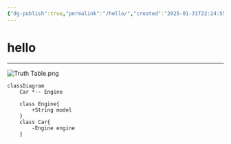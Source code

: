 ```yaml
---
{"dg-publish":true,"permalink":"/hello/","created":"2025-01-31T22:24:55.224+02:00","updated":"2025-01-31T23:22:36.579+02:00"}
---
```


# hello
---

![Truth Table.png](/img/user/assets/img/Truth%20Table.png)

```mermaid
classDiagram
    Car *-- Engine

    class Engine{
        +String model
    }
    class Car{
        -Engine engine
    }
```
